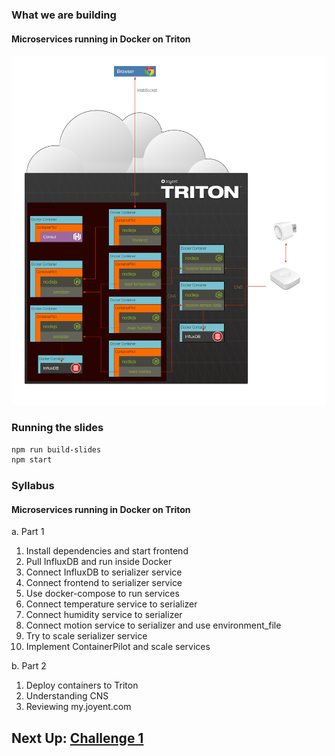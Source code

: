 
### What we are building

#### Microservices running in Docker on Triton

![image](./images/final.png)

### Running the slides

```sh
npm run build-slides
npm start
```

### Syllabus

#### Microservices running in Docker on Triton

a. Part 1
1. Install dependencies and start frontend
1. Pull InfluxDB and run inside Docker
1. Connect InfluxDB to serializer service
1. Connect frontend to serializer service
1. Use docker-compose to run services
1. Connect temperature service to serializer
1. Connect humidity service to serializer
1. Connect motion service to serializer and use environment_file
1. Try to scale serializer service
1. Implement ContainerPilot and scale services

b. Part 2
1. Deploy containers to Triton
1. Understanding CNS
1. Reviewing my.joyent.com


## Next Up: [Challenge 1](./challenge1/README.md)